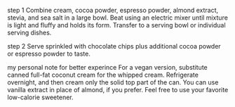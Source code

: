 step 1
Combine cream, cocoa powder, espresso powder, almond extract, stevia, and sea salt in a large bowl. Beat using an electric mixer until mixture is light and fluffy and holds its form. Transfer to a serving bowl or individual serving dishes.

step 2
Serve sprinkled with chocolate chips plus additional cocoa powder or espresso powder to taste.

my personal note for better experince
For a vegan version, substitute canned full-fat coconut cream for the whipped cream. Refrigerate overnight, and then cream only the solid top part of the can.
You can use vanilla extract in place of almond, if you prefer. Feel free to use your favorite low-calorie sweetener.